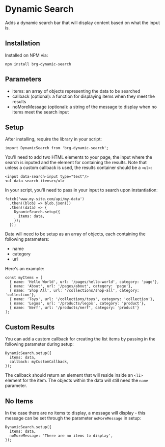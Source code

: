 # Dynamic Search

Adds a dynamic search bar that will display content based on what the input is.

## Installation

Installed on NPM via:

```
npm install brg-dynamic-search
```

## Parameters

* items: an array of objects representing the data to be searched
* callback (optional): a function for displaying items when they meet the results
* noMoreMessage (optional): a string of the message to display when no items meet the search input

## Setup

After installing, require the library in your script:

```
import DynamicSearch from 'brg-dynamic-search';
```

You'll need to add two HTML elements to your page, the input where the search is inputed and the element for containing the results. Note that unless a custom callback is used, the results container should be a `<ul>`:

```
<input data-search-input type="text"/>
<ul data-search-items></ul>
```

In your script, you'll need to pass in your input to search upon instantiation:

```
fetch('www.my-site.com/api/my-data')
  .then((blob) => blob.json())
  .then((data) => {
    DynamicSearch.setup({
      items: data,
    });
  });
```

Data will need to be setup as an array of objects, each containing the following parameters:

* name
* category
* url

Here's an example:

```
const myItems = [
  { name: 'Hello World', url: '/pages/hello-world', category: 'page'},
  { name: 'About', url: '/pages/about', category: 'page'}, 
  { name: 'Shop All', url: '/collections/shop-all', category: 'collection'},
  { name: 'Toys', url: '/collections/toys', category: 'collection'},
  { name: 'Legos', url: '/products/legos', category: 'product'},
  { name: 'Nerf', url: '/products/nerf', category: 'product'} 
];
```

## Custom Results

You can add a custom callback for creating the list items by passing in the following parameter during setup:

```
DynamicSearch.setup({
  items: data,
  callback: myCustomCallback,
});
```

The callback should return an element that will reside inside an `<li>` element for the item. The objects within the data will still need the `name` parameter.

## No Items

In the case there are no items to display, a message will display - this message can be set through the parameter `noMoreMessage` in setup:

```
DynamicSearch.setup({
  items: data,
  noMoreMessage: 'There are no items to display',
});
```